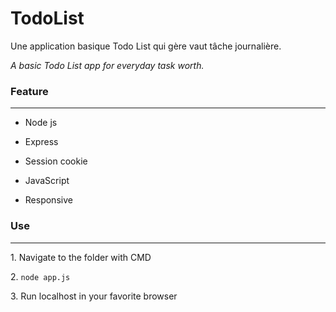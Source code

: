 # TodoList

<p>Une application basique Todo List qui gère vaut tâche journalière.</p>
<p><em>A basic Todo List app for everyday task worth.</em></p>

<h3><strong>Feature</strong></h3>
<hr>
<ul><li><p>Node js</p></li>
    <li><p>Express</p></li>
    <li><p>Session cookie</p></li>
    <li><p>JavaScript</p></li>
    <li><p>Responsive</p></li>
</ul>

<h3><strong>Use</strong></h3>
<hr>
<p>1. Navigate to the folder with CMD</p>
<p>2. <code>node app.js</code></p>
<p>3. Run localhost in your favorite browser</p>
 
